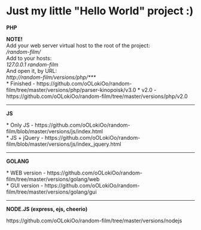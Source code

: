 <h1>Just my little "Hello World" project :)</h1>

<p><b>PHP</b></p>
<b>NOTE!</b><br />
Add your web server virtual host to the root of the project:<br />
<i>/random-film/</i><br />
Add to your hosts:<br />
<i>127.0.0.1 random-film</i><br />
And open it, by URL:<br />
<i>http://random-film/versions/php/***</i>
<br />
* Finished - https://github.com/oOLokiOo/random-film/tree/master/versions/php/parser-kinopoisk/v3.0
* v2.0 - https://github.com/oOLokiOo/random-film/tree/master/versions/php/v2.0
<hr />
<p><b>JS</b></p>
* Only JS - https://github.com/oOLokiOo/random-film/blob/master/versions/js/index.html <br />
* JS + jQuery - https://github.com/oOLokiOo/random-film/blob/master/versions/js/index_jquery.html <br />
<hr />
<p><b>GOLANG</b></p>
* WEB version - https://github.com/oOLokiOo/random-film/tree/master/versions/golang/web <br />
* GUI version - https://github.com/oOLokiOo/random-film/tree/master/versions/golang/gui 
<hr />
<p><b>NODE.JS (express, ejs, cheerio)</b></p>
https://github.com/oOLokiOo/random-film/tree/master/versions/nodejs